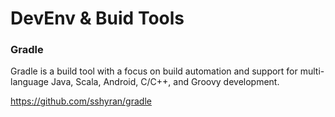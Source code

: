 # DevEnv &amp; Buid Tools


### Gradle 
Gradle is a build tool with a focus on build automation and support for multi-language Java, Scala, Android, C/C++, and Groovy  development.

https://github.com/sshyran/gradle












